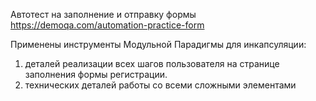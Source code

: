 Автотест на заполнение и отправку формы https://demoqa.com/automation-practice-form

Применены инструменты Модульной Парадигмы для инкапсуляции:
1. деталей реализации всех шагов пользователя на странице заполнения формы регистрации.
2. технических деталей работы со всеми сложными элементами 
